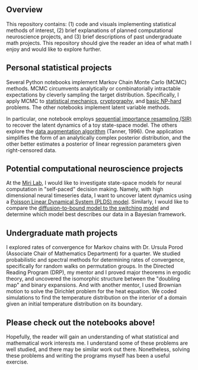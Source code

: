 ## Overview

This repository contains: (1) code and visuals implementing statistical methods of interest, (2) brief explanations of planned computational neuroscience projects, and (3) brief descriptions of past undergraduate math projects. This repository should give the reader an idea of what math I enjoy and would like to explore further. 

## Personal statistical projects

Several Python notebooks implement Markov Chain Monte Carlo (MCMC) methods. MCMC circumvents analytically or combinatorially intractable expectations by cleverly sampling the target distribution. Specifically, I apply MCMC to [statistical mechanics](ising_model_mcmc/README.md), [cryptography](cipher_decoding/README.md), and [basic NP-hard](simulated_annealing/README.md) problems. The other notebooks implement latent variable methods. 

In particular, one notebook employs [sequential importance resampling (SIR)](sequential_importance_resampling/README.md) to recover the latent dynamics of a toy state-space model. The others explore the [data augmentation algorithm](data_augmentation/README.md) (Tanner, 1996). One application simplifies the form of an analytically complex posterior distribution, and the other better estimates a posterior of linear regression parameters given right-censored data.

## Potential computational neuroscience projects

At the [Miri Lab](https://www.mirilab.org), I would like to investigate state-space models for neural computation in "self-paced" decision making. Namely, with high dimensional neural timeseries data, I want to uncover latent dynamics using a [Poisson Linear Dynamical System (PLDS) model](https://papers.nips.cc/paper_files/paper/2011/file/7143d7fbadfa4693b9eec507d9d37443-Paper.pdf). Similarly, I would like to compare the [diffusion-to-bound model to the switching model](https://www.cambridge.org/core/books/abs/advanced-state-space-methods-for-neural-and-clinical-data/estimating-state-and-parameters-in-state-space-models-of-spike-trains/FAB8634C2790F3461E3E86BB632EAE6F) and determine which model best describes our data in a Bayesian framework.  

## Undergraduate math projects

I explored rates of convergence for Markov chains with Dr. Ursula Porod (Associate Chair of Mathematics Department) for a quarter. We studied probabilistic and spectral methods for determining rates of convergence, specifically for random walks on permutation groups. In the Directed Reading Program (DRP), my mentor and I proved major theorems in ergodic theory, and uncovered the isomorphic structure between the "doubling map" and binary expansions. And with another mentor, I used Brownian motion to solve the Dirichlet problem for the heat equation. We coded simulations to find the temperature distribution on the interior of a domain given an initial temperature distribution on its boundary. 

## Please check out the notebooks above!

Hopefully, the reader will gain an understanding of what statistical and mathematical work interests me. I understand some of these problems are well studied, and there may be similar work out there. Nonetheless, solving these problems and writing the programs myself has been a useful exercise. 